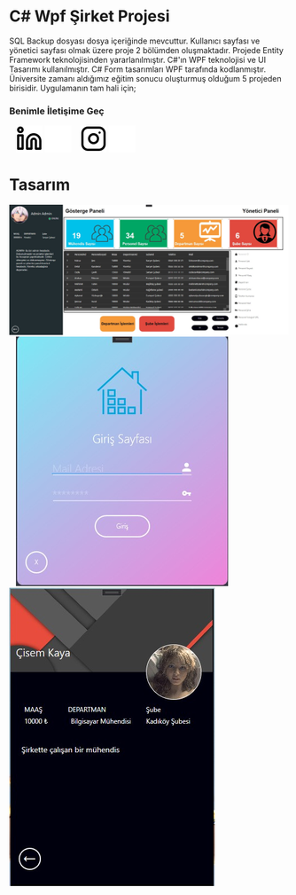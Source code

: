 # C# Wpf Şirket Projesi
 SQL Backup dosyası dosya içeriğinde mevcuttur. Kullanıcı sayfası ve yönetici sayfası olmak üzere proje 2 bölümden oluşmaktadır.
 Projede Entity Framework teknolojisinden yararlanılmıştır. C#'ın WPF teknolojisi ve UI Tasarımı kullanılmıştır.
 C# Form tasarımları WPF tarafında kodlanmıştır. Üniversite zamanı aldığımız eğitim sonucu oluşturmuş olduğum 5 projeden birisidir. 
 Uygulamanın tam hali için;

 ### Benimle İletişime Geç


&nbsp;&nbsp;
[![website](./img/linkedin-light.svg)](https://www.linkedin.com/in/oguzhansadikoglu/#gh-light-mode-only)
[![website](./img/linkedin-dark.svg)](https://www.linkedin.com/in/oguzhansadikoglu/#gh-dark-mode-only)
&nbsp;&nbsp;
[![website](./img/instagram-light.svg)](https://www.instagram.com/ouz.spy#gh-light-mode-only)
[![website](./img/instagram-dark.svg)](https://www.instagram.com/ouz.spy#gh-dark-mode-only)


# Tasarım 

![Test Image 2](./img/projefoto2.jpg)
&nbsp;&nbsp;
![Test Image 2](./img/projefoto1.jpg)
&nbsp;&nbsp;
![Test Image 2](./img/projefoto3.jpg)
